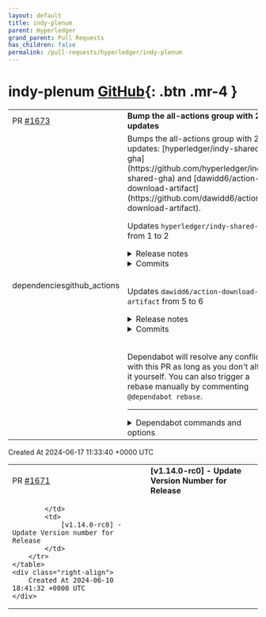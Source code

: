 ```yaml
---
layout: default
title: indy-plenum
parent: Hyperledger
grand_parent: Pull Requests
has_children: false
permalink: /pull-requests/hyperledger/indy-plenum
---
```


# indy-plenum <span class="fs-3 right-align">[GitHub](https://github.com/hyperledger/indy-plenum){: .btn .mr-4 }</span>


<div>
    <table>
        <tr>
            <td>
                PR <a href="https://github.com/hyperledger/indy-plenum/pull/1673" class=".btn">#1673</a>
            </td>
            <td>
                <b>
                    Bump the all-actions group with 2 updates
                </b>
            </td>
        </tr>
        <tr>
            <td>
                <span class="chip">dependencies</span><span class="chip">github_actions</span>
            </td>
            <td>
                Bumps the all-actions group with 2 updates: [hyperledger/indy-shared-gha](https://github.com/hyperledger/indy-shared-gha) and [dawidd6/action-download-artifact](https://github.com/dawidd6/action-download-artifact).

Updates `hyperledger/indy-shared-gha` from 1 to 2
<details>
<summary>Release notes</summary>
<p><em>Sourced from <a href="https://github.com/hyperledger/indy-shared-gha/releases">hyperledger/indy-shared-gha's releases</a>.</em></p>
<blockquote>
<h2>v2.0.0</h2>
<h2>Breaking Changes</h2>
<p>Support for Ubuntu 22.04 has been added - use <code>@v2</code> for Ubuntu 22.04 development.
Support for Ubuntu 20.04 has been dropped - use <code>@v1</code> for Ubuntu 20.04 development</p>
<h2>What's Changed</h2>
<ul>
<li>Add Dependabot configuration by <a href="https://github.com/WadeBarnes"><code>@​WadeBarnes</code></a> in <a href="https://redirect.github.com/hyperledger/indy-shared-gha/pull/30">hyperledger/indy-shared-gha#30</a></li>
<li>Feature/ubuntu 22.04 by <a href="https://github.com/reflectivedevelopment"><code>@​reflectivedevelopment</code></a> in <a href="https://redirect.github.com/hyperledger/indy-shared-gha/pull/31">hyperledger/indy-shared-gha#31</a></li>
</ul>
<h2>New Contributors</h2>
<ul>
<li><a href="https://github.com/reflectivedevelopment"><code>@​reflectivedevelopment</code></a> made their first contribution in <a href="https://redirect.github.com/hyperledger/indy-shared-gha/pull/31">hyperledger/indy-shared-gha#31</a></li>
</ul>
<p><strong>Full Changelog</strong>: <a href="https://github.com/hyperledger/indy-shared-gha/compare/v1.0.19...v2.0.0">https://github.com/hyperledger/indy-shared-gha/compare/v1.0.19...v2.0.0</a></p>
<h2>v1.0.19</h2>
<h2>What's Changed</h2>
<ul>
<li>Upgrade additional GHA versions by <a href="https://github.com/WadeBarnes"><code>@​WadeBarnes</code></a> in <a href="https://redirect.github.com/hyperledger/indy-shared-gha/pull/29">hyperledger/indy-shared-gha#29</a></li>
</ul>
<p><strong>Full Changelog</strong>: <a href="https://github.com/hyperledger/indy-shared-gha/compare/v1.0.18...v1.0.19">https://github.com/hyperledger/indy-shared-gha/compare/v1.0.18...v1.0.19</a></p>
<h2>v1.0.18</h2>
<h2>What's Changed</h2>
<ul>
<li>Upgrade GHA versions by <a href="https://github.com/WadeBarnes"><code>@​WadeBarnes</code></a> in <a href="https://redirect.github.com/hyperledger/indy-shared-gha/pull/28">hyperledger/indy-shared-gha#28</a></li>
</ul>
<p><strong>Full Changelog</strong>: <a href="https://github.com/hyperledger/indy-shared-gha/compare/v1.0.17...v1.0.18">https://github.com/hyperledger/indy-shared-gha/compare/v1.0.17...v1.0.18</a></p>
<h2>v1.0.15</h2>
<h2>What's Changed</h2>
<ul>
<li>PythonVersionConversion for RepoTriggers by <a href="https://github.com/pSchlarb"><code>@​pSchlarb</code></a> in <a href="https://redirect.github.com/hyperledger/indy-shared-gha/pull/27">hyperledger/indy-shared-gha#27</a></li>
</ul>
<p><strong>Full Changelog</strong>: <a href="https://github.com/hyperledger/indy-shared-gha/compare/v1.0.14...v1.0.15">https://github.com/hyperledger/indy-shared-gha/compare/v1.0.14...v1.0.15</a></p>
<h2>v1.0.14</h2>
<h2>What's Changed</h2>
<ul>
<li>Revert &quot;fixed python package build in container&quot; by <a href="https://github.com/pSchlarb"><code>@​pSchlarb</code></a> in <a href="https://redirect.github.com/hyperledger/indy-shared-gha/pull/26">hyperledger/indy-shared-gha#26</a></li>
</ul>
<p><strong>Full Changelog</strong>: <a href="https://github.com/hyperledger/indy-shared-gha/compare/v1.0.13...v1.0.14">https://github.com/hyperledger/indy-shared-gha/compare/v1.0.13...v1.0.14</a></p>
<h2>v1.0.13</h2>
<h2>What's Changed</h2>
<ul>
<li>Updated actions by <a href="https://github.com/pSchlarb"><code>@​pSchlarb</code></a> in <a href="https://redirect.github.com/hyperledger/indy-shared-gha/pull/24">hyperledger/indy-shared-gha#24</a></li>
<li>Enforced LF by <a href="https://github.com/pSchlarb"><code>@​pSchlarb</code></a> in <a href="https://redirect.github.com/hyperledger/indy-shared-gha/pull/25">hyperledger/indy-shared-gha#25</a></li>
</ul>
<p><strong>Full Changelog</strong>: <a href="https://github.com/hyperledger/indy-shared-gha/compare/v1...v1.0.13">https://github.com/hyperledger/indy-shared-gha/compare/v1...v1.0.13</a></p>
<!-- raw HTML omitted -->
</blockquote>
<p>... (truncated)</p>
</details>
<details>
<summary>Commits</summary>
<ul>
<li><a href="https://github.com/hyperledger/indy-shared-gha/commit/e5112c620ab0a8f87e4359c319439e3311d3dfcd"><code>e5112c6</code></a> Merge branch 'main' of <a href="https://github.com/hyperledger/indy-shared-gha">https://github.com/hyperledger/indy-shared-gha</a></li>
<li><a href="https://github.com/hyperledger/indy-shared-gha/commit/170ee46eaff6173034f3b4a448e8d52cc3736bfc"><code>170ee46</code></a> Fix Python install issue (<a href="https://redirect.github.com/hyperledger/indy-shared-gha/issues/34">#34</a>)</li>
<li><a href="https://github.com/hyperledger/indy-shared-gha/commit/27cca252c16636f5d392c8fcdba60b0770378e83"><code>27cca25</code></a> Fix Python install issue</li>
<li><a href="https://github.com/hyperledger/indy-shared-gha/commit/bb74bf3bd46314e7cb263278b969a979584e3256"><code>bb74bf3</code></a> Ensure GHA jobs are running with Python 3.10 (<a href="https://redirect.github.com/hyperledger/indy-shared-gha/issues/33">#33</a>)</li>
<li><a href="https://github.com/hyperledger/indy-shared-gha/commit/333e0b3a6070516351112f190bee550482936052"><code>333e0b3</code></a> Bump hyperledger/indy-shared-gha from 1 to 2 in the all-actions group</li>
<li><a href="https://github.com/hyperledger/indy-shared-gha/commit/9c5672c05e263ca0a12d4ec6bf222531a00506e0"><code>9c5672c</code></a> chore: bump ubuntu version</li>
<li><a href="https://github.com/hyperledger/indy-shared-gha/commit/86613ab114dcb50c414e50159115259631ffce1f"><code>86613ab</code></a> chore: upgrade to ubuntu-22.04</li>
<li><a href="https://github.com/hyperledger/indy-shared-gha/commit/9c9d8913a4558bb54ec0d0941a7223acb2720197"><code>9c9d891</code></a> Add Dependabot configuration</li>
<li>See full diff in <a href="https://github.com/hyperledger/indy-shared-gha/compare/v1...v2">compare view</a></li>
</ul>
</details>
<br />

Updates `dawidd6/action-download-artifact` from 5 to 6
<details>
<summary>Release notes</summary>
<p><em>Sourced from <a href="https://github.com/dawidd6/action-download-artifact/releases">dawidd6/action-download-artifact's releases</a>.</em></p>
<blockquote>
<h2>v6</h2>
<p><strong>Full Changelog</strong>: <a href="https://github.com/dawidd6/action-download-artifact/compare/v5...v6">https://github.com/dawidd6/action-download-artifact/compare/v5...v6</a></p>
</blockquote>
</details>
<details>
<summary>Commits</summary>
<ul>
<li><a href="https://github.com/dawidd6/action-download-artifact/commit/bf251b5aa9c2f7eeb574a96ee720e24f801b7c11"><code>bf251b5</code></a> node_modules: upgrade</li>
<li><a href="https://github.com/dawidd6/action-download-artifact/commit/93c629661111aae296c04004b30ae3ba22ed46f3"><code>93c6296</code></a> README: v5</li>
<li>See full diff in <a href="https://github.com/dawidd6/action-download-artifact/compare/v5...v6">compare view</a></li>
</ul>
</details>
<br />


Dependabot will resolve any conflicts with this PR as long as you don't alter it yourself. You can also trigger a rebase manually by commenting `@dependabot rebase`.

[//]: # (dependabot-automerge-start)
[//]: # (dependabot-automerge-end)

---

<details>
<summary>Dependabot commands and options</summary>
<br />

You can trigger Dependabot actions by commenting on this PR:
- `@dependabot rebase` will rebase this PR
- `@dependabot recreate` will recreate this PR, overwriting any edits that have been made to it
- `@dependabot merge` will merge this PR after your CI passes on it
- `@dependabot squash and merge` will squash and merge this PR after your CI passes on it
- `@dependabot cancel merge` will cancel a previously requested merge and block automerging
- `@dependabot reopen` will reopen this PR if it is closed
- `@dependabot close` will close this PR and stop Dependabot recreating it. You can achieve the same result by closing it manually
- `@dependabot show <dependency name> ignore conditions` will show all of the ignore conditions of the specified dependency
- `@dependabot ignore <dependency name> major version` will close this group update PR and stop Dependabot creating any more for the specific dependency's major version (unless you unignore this specific dependency's major version or upgrade to it yourself)
- `@dependabot ignore <dependency name> minor version` will close this group update PR and stop Dependabot creating any more for the specific dependency's minor version (unless you unignore this specific dependency's minor version or upgrade to it yourself)
- `@dependabot ignore <dependency name>` will close this group update PR and stop Dependabot creating any more for the specific dependency (unless you unignore this specific dependency or upgrade to it yourself)
- `@dependabot unignore <dependency name>` will remove all of the ignore conditions of the specified dependency
- `@dependabot unignore <dependency name> <ignore condition>` will remove the ignore condition of the specified dependency and ignore conditions


</details>
            </td>
        </tr>
    </table>
    <div class="right-align">
        Created At 2024-06-17 11:33:40 +0000 UTC
    </div>
</div>

<div>
    <table>
        <tr>
            <td>
                PR <a href="https://github.com/hyperledger/indy-plenum/pull/1671" class=".btn">#1671</a>
            </td>
            <td>
                <b>
                    [v1.14.0-rc0] - Update Version Number for Release
                </b>
            </td>
        </tr>
        <tr>
            <td>
                
            </td>
            <td>
                [v1.14.0-rc0] - Update Version number for Release
            </td>
        </tr>
    </table>
    <div class="right-align">
        Created At 2024-06-10 18:41:32 +0000 UTC
    </div>
</div>

